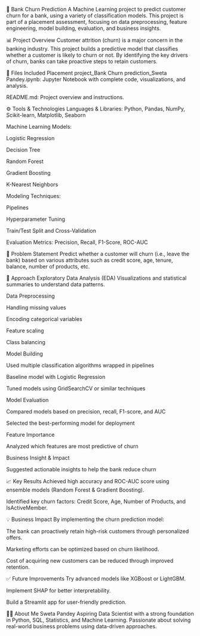 🏦 Bank Churn Prediction
A Machine Learning project to predict customer churn for a bank, using a variety of classification models. This project is part of a placement assessment, focusing on data preprocessing, feature engineering, model building, evaluation, and business insights.

📊 Project Overview
Customer attrition (churn) is a major concern in the banking industry. This project builds a predictive model that classifies whether a customer is likely to churn or not. By identifying the key drivers of churn, banks can take proactive steps to retain customers.

📁 Files Included
Placement project_Bank Churn prediction_Sweta Pandey.ipynb: Jupyter Notebook with complete code, visualizations, and analysis.

README.md: Project overview and instructions.

⚙️ Tools & Technologies
Languages & Libraries: Python, Pandas, NumPy, Scikit-learn, Matplotlib, Seaborn

Machine Learning Models:

Logistic Regression

Decision Tree

Random Forest

Gradient Boosting

K-Nearest Neighbors

Modeling Techniques:

Pipelines

Hyperparameter Tuning

Train/Test Split and Cross-Validation

Evaluation Metrics: Precision, Recall, F1-Score, ROC-AUC

🧠 Problem Statement
Predict whether a customer will churn (i.e., leave the bank) based on various attributes such as credit score, age, tenure, balance, number of products, etc.

📝 Approach
Exploratory Data Analysis (EDA)
Visualizations and statistical summaries to understand data patterns.

Data Preprocessing

Handling missing values

Encoding categorical variables

Feature scaling

Class balancing

Model Building

Used multiple classification algorithms wrapped in pipelines

Baseline model with Logistic Regression

Tuned models using GridSearchCV or similar techniques

Model Evaluation

Compared models based on precision, recall, F1-score, and AUC

Selected the best-performing model for deployment

Feature Importance

Analyzed which features are most predictive of churn

Business Insight & Impact

Suggested actionable insights to help the bank reduce churn

📈 Key Results
Achieved high accuracy and ROC-AUC score using ensemble models (Random Forest & Gradient Boosting).

Identified key churn factors: Credit Score, Age, Number of Products, and IsActiveMember.

💡 Business Impact
By implementing the churn prediction model:

The bank can proactively retain high-risk customers through personalized offers.

Marketing efforts can be optimized based on churn likelihood.

Cost of acquiring new customers can be reduced through improved retention.

✅ Future Improvements
Try advanced models like XGBoost or LightGBM.

Implement SHAP for better interpretability.

Build a Streamlit app for user-friendly prediction.

🙋‍♀️ About Me
Sweta Pandey
Aspiring Data Scientist with a strong foundation in Python, SQL, Statistics, and Machine Learning. Passionate about solving real-world business problems using data-driven approaches.

